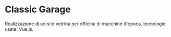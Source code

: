 # Classic Garage

Realizzazione di un sito vetrina per officina di macchine d'epoca, tecnologie usate: Vue.js.